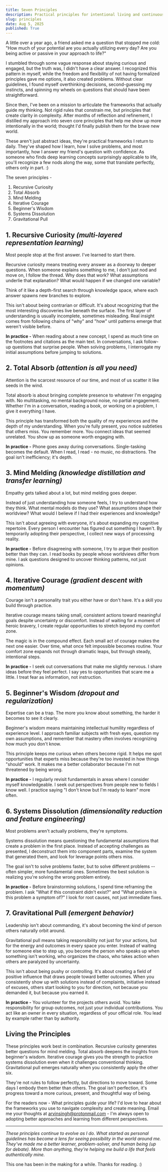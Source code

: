 ```yaml
---
title: Seven Principles
description: Practical principles for intentional living and continuous growth.
slug: principles
date: Aug 5, 2025
published: True
---
```


A little over a year ago, a friend asked me a question that stopped me cold: "How much of your potential are you actually utilizing every day? Are you being active or passive in your approach to life?"

I stumbled through some vague response about staying curious and engaged, but the truth was, I didn't have a clear answer. I recognized this pattern in myself, while the freedom and flexibility of not having formalized principles gave me options, it also created problems. Without clear guidelines, I found myself overthinking decisions, second-guessing my instincts, and spinning my wheels on questions that should have been straightforward.

Since then, I've been on a mission to articulate the frameworks that actually guide my thinking. Not rigid rules that constrain me, but principles that create clarity in complexity. After months of reflection and refinement, I distilled my approach into seven core principles that help me show up more intentionally in the world; thought I'd finally publish them for the brave new world.

These aren't just abstract ideas, they're practical frameworks I return to daily. They've shaped how I learn, how I solve problems, and most importantly, how I answer my friend's question with confidence. As someone who finds deep learning concepts surprisingly applicable to life, you'll recognize a few nods along the way, some that translate perfectly, others only in part. :)

The seven principles -

1. Recursive Curiosity
2. Total Absorb
3. Mind Melding
4. Iterative Courage
5. Beginner's Wisdom
6. Systems Dissolution
7. Gravitational Pull

## 1. Recursive Curiosity *(multi-layered representation learning)*

Most people stop at the first answer. I've learned to start there.

Recursive curiosity means treating every answer as a doorway to deeper questions. When someone explains something to me, I don't just nod and move on, I follow the thread. Why does that work? What assumptions underlie that explanation? What would happen if we changed one variable?

Think of it like a depth-first search through knowledge space, where each answer spawns new branches to explore.

This isn't about being contrarian or difficult. It's about recognizing that the most interesting discoveries live beneath the surface. The first layer of understanding is usually incomplete, sometimes misleading. Real insight comes from following chains of "why" and "how" until patterns emerge that weren't visible before.

**In practice -** When reading about a new concept, I spend as much time on the footnotes and citations as the main text. In conversations, I ask follow-up questions that surprise people. When solving problems, I interrogate my initial assumptions before jumping to solutions.

## 2. Total Absorb *(attention is all you need)*

Attention is the scarcest resource of our time, and most of us scatter it like seeds in the wind.

Total absorb is about bringing complete presence to whatever I'm engaging with. No multitasking, no mental background noise, no partial engagement. Whether I'm in a conversation, reading a book, or working on a problem, I give it everything I have.

This principle has transformed both the quality of my experiences and the depth of my understanding. When you're fully present, you notice subtleties that others miss. You remember more. You connect ideas that seemed unrelated. You show up as someone worth engaging with.

**In practice -** Phone goes away during conversations. Single-tasking becomes the default. When I read, I read - no music, no distractions. The goal isn't inefficiency; it's depth.

## 3. Mind Melding *(knowledge distillation and transfer learning)*

Empathy gets talked about a lot, but mind melding goes deeper.

Instead of just understanding how someone feels, I try to understand how they think. What mental models do they use? What assumptions shape their worldview? What would I believe if I had their experiences and knowledge?

This isn't about agreeing with everyone, it's about expanding my cognitive repertoire. Every person I encounter has figured out something I haven't. By temporarily adopting their perspective, I collect new ways of processing reality.

**In practice -** Before disagreeing with someone, I try to argue their position better than they can. I read books by people whose worldviews differ from mine. I ask questions designed to uncover thinking patterns, not just opinions.

## 4. Iterative Courage *(gradient descent with momentum)*

Courage isn't a personality trait you either have or don't have. It's a skill you build through practice.

Iterative courage means taking small, consistent actions toward meaningful goals despite uncertainty or discomfort. Instead of waiting for a moment of heroic bravery, I create regular opportunities to stretch beyond my comfort zone.

The magic is in the compound effect. Each small act of courage makes the next one easier. Over time, what once felt impossible becomes routine. Your comfort zone expands not through dramatic leaps, but through steady, intentional steps.

**In practice -** I seek out conversations that make me slightly nervous. I share ideas before they feel perfect. I say yes to opportunities that scare me a little. I treat fear as information, not instruction.

## 5. Beginner's Wisdom *(dropout and regularization)*

Expertise can be a trap. The more you know about something, the harder it becomes to see it clearly.

Beginner's wisdom means maintaining intellectual humility regardless of experience level. I approach familiar subjects with fresh eyes, question my own assumptions, and remember that mastery often involves recognizing how much you don't know.

This principle keeps me curious when others become rigid. It helps me spot opportunities that experts miss because they're too invested in how things "should" work. It makes me a better collaborator because I'm not threatened by being wrong.

**In practice -** I regularly revisit fundamentals in areas where I consider myself knowledgeable. I seek out perspectives from people new to fields I know well. I practice saying "I don't know but I'm ready to learn" more often.

## 6. Systems Dissolution *(dimensionality reduction and feature engineering)*

Most problems aren't actually problems, they're symptoms.

Systems dissolution means questioning the fundamental assumptions that create a problem in the first place. Instead of accepting challenges as presented, I deconstruct them into component parts, examine the system that generated them, and look for leverage points others miss.

The goal isn't to solve problems faster, but to solve different problems -- often simpler, more fundamental ones. Sometimes the best solution is realizing you're solving the wrong problem entirely.

**In practice -** Before brainstorming solutions, I spend time reframing the problem. I ask "What if this constraint didn't exist?" and "What problem is this problem a symptom of?" I look for root causes, not just immediate fixes.

## 7. Gravitational Pull *(emergent behavior)*

Leadership isn't about commanding, it's about becoming the kind of person others naturally orbit around.

Gravitational pull means taking responsibility not just for your actions, but for the energy and outcomes in every space you enter. Instead of waiting for someone else to step up, you become the person who speaks up when something isn't working, who organizes the chaos, who takes action when others are paralyzed by uncertainty.

This isn't about being pushy or controlling. It's about creating a field of positive influence that draws people toward better outcomes. When you consistently show up with solutions instead of complaints, initiative instead of excuses, others start looking to you for direction, not because you demanded it, but because you earned it.

**In practice -** You volunteer for the projects others avoid. You take responsibility for group outcomes, not just your individual contributions. You act like an owner in every situation, regardless of your official role. You lead by example rather than by authority.

## Living the Principles

These principles work best in combination. Recursive curiosity generates better questions for mind melding. Total absorb deepens the insights from beginner's wisdom. Iterative courage gives you the strength to practice systems dissolution even when it challenges conventional thinking. Gravitational pull emerges naturally when you consistently apply the other six.

They're not rules to follow perfectly, but directions to move toward. Some days I embody them better than others. The goal isn't perfection, it's progress toward a more curious, present, and thoughtful way of being.

For the readers now - What principles guide your life? I'd love to hear about the frameworks you use to navigate complexity and create meaning. Email me your thoughts at arvinsingh@protonmail.com - I'm always open to adopting better approaches and learning from different perspectives.

---

*These principles continue to evolve as I do. What started as personal guidelines has become a lens for seeing possibility in the world around me. They've made me a better learner, problem-solver, and human being (up for debate). More than anything, they're helping me build a life that feels authentically mine.*

This one has been in the making for a while. Thanks for reading. :)